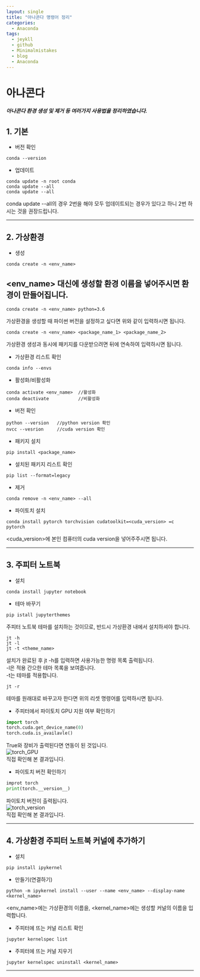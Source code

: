 ```yaml
---
layout: single
title: "아나콘다 명령어 정리"
categories:
  - Anaconda
tags:
  - jeykll
  - github
  - Minimalmistakes
  - blog
  - Anaconda
---
```


# 아나콘다
##### 아나콘다 환경 생성 및 제거 등 여러가지 사용법을 정리하였습니다.

## 1. 기본
  + 버전 확인
 ```
 conda --version
 ```

 + 업데이트
 ```
 conda update -n root conda
 conda update --all
 conda update --all
 ```
conda update --all의 경우 2번을 해야 모두 업데이트되는 경우가 있다고 하니 2번 하시는 것을 권장드립니다.

---

## 2. 가상환경
 + 생성
 ```
 conda create -n <env_name>
 ```
 <env_name> 대신에 생성할 환경 이름을 넣어주시면 환경이 만들어집니다.
---

 ```
 conda create -n <env_name> python=3.6
 ```
 가상환경을 생성할 때 파이썬 버전을 설정하고 싶다면 위와 같이 입력하시면 됩니다.  


 ```
 conda create -n <env_name> <package_name_1> <package_name_2>
 ```
 가상환경 생성과 동시에 패키지를 다운받으려면 뒤에 연속하여 입력하시면 됩니다.  


 + 가상환경 리스트 확인
 ```
 conda info --envs
 ```


 + 활성화/비활성화  
 ```
 conda activate <env_name>  //활성화
 conda deactivate           //비활성화
 ```


 + 버전 확인  
 ```
 python --version   //python version 확인
 nvcc --vesrion     //cuda version 확인
 ```


 + 패키지 설치  
 ```
 pip install <package_name>
 ```


 + 설치된 패키지 리스트 확인  

 ```
 pip list --format=legacy
 ```


 + 제거  

 ```
 conda remove -n <env_name> --all
 ```


 + 파이토치 설치  

 ```
 conda install pytorch torchvision cudatoolkit=<cuda_version> =c pytorch
 ```  


 <cuda_version>에 본인 컴퓨터의 cuda version을 넣어주주시면 됩니다.

---

## 3. 주피터 노트북  
  + 설치  
 ```
 conda install jupyter notebook
 ```


 + 테마 바꾸기  
 ```
 pip istall jupyterthemes
 ```  


 주피터 노트북 테마를 설치하는 것이므로, 반드시 가상환경 내에서 설치하셔야 합니다.  

 ```
 jt -h
 jt -l
 jt -t <theme_name>
 ```  


 설치가 완료된 후 jt -h를 입력하면 사용가능한 명령 목록 출력됩니다.  
 -l은 적용 간으한 테마 목록을 보여줍니다.  
 -t는 테마를 적용합니다.  

 ```
 jt -r
 ```  


 테마를 원래대로 바꾸고자 한다면 위의 리셋 명령어를 입력하시면 됩니다.  

 + 주피터에서 파이토치 GPU 지원 여부 확인하기  
 ```python
 import torch
 torch.cuda.get_device_name(0)
 torch.cuda.is_availavle()
 ```  

 True와 장비가 출력된다면 연동이 된 것입니다.  
 ![torch_GPU](https://user-images.githubusercontent.com/61397479/81370251-aa9b0d00-912f-11ea-9460-0cd030d7def6.PNG)  
 직접 확인해 본 결과입니다.  

 + 파이토치 버전 확인하기  
 ```python
 improt torch
 print(torch.__version__)
 ```  

 파이토치 버전이 출력됩니다.  
 ![torch_version](https://user-images.githubusercontent.com/61397479/81370277-c1d9fa80-912f-11ea-935e-44b5d3be759e.PNG)  
 직접 확인해 본 결과입니다.  

---

## 4. 가상환경 주피터 노트북 커널에 추가하기  
  + 설치  
 ```
 pip install ipykernel
 ```  


 + 만들기(연결하기)  
 ```
 python -m ipykernel install --user --name <env_name> --display-name <kernel_name>
 ```  


 <env_name>에는 가상환경의 이름을, <kernel_name>에는 생성할 커널의 이름을 입력합니다.  

 + 주피터에 뜨는 커널 리스트 확인  
 ```
 jupyter kernelspec list
 ```  


 + 주피터에 뜨는 커널 지우기  
 ```
 jupyter kernelspec uninstall <kernel_name>
 ```  


---
